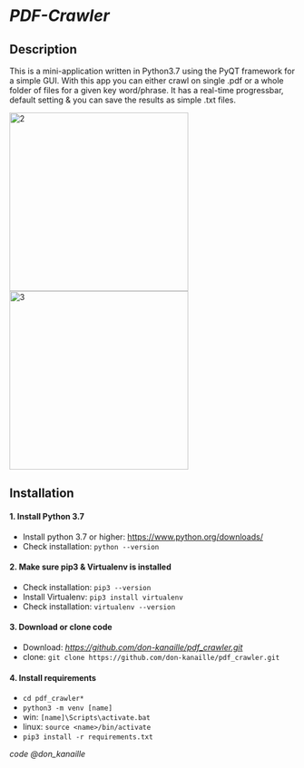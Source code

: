 # *PDF-Crawler* 

## Description

This is a mini-application written in Python3.7 using the PyQT framework for a simple GUI.
With this app you can either crawl on single .pdf or a whole folder of files for a given key word/phrase.
It has a real-time progressbar, default setting & you can save the results as simple .txt files.

<img width="315" alt="2" src="https://user-images.githubusercontent.com/60796711/110024841-e6423b80-7d2e-11eb-81f2-5e31b1913110.PNG"><img width="315" alt="3" src="https://user-images.githubusercontent.com/60796711/110024844-e6dad200-7d2e-11eb-94f2-c0de49996da2.PNG">


## Installation

#### 1. Install Python 3.7

- Install python 3.7 or higher: https://www.python.org/downloads/
- Check installation: `python --version`

#### 2. Make sure pip3 & Virtualenv is installed

- Check installation: `pip3 --version`
- Install Virtualenv: `pip3 install virtualenv`
- Check installation: `virtualenv --version`

#### 3.  Download or clone code

- Download: *https://github.com/don-kanaille/pdf_crawler.git*
- clone: `git clone https://github.com/don-kanaille/pdf_crawler.git`

#### 4. Install requirements

- `cd pdf_crawler*`
- `python3 -m venv [name]`
- win: `[name]\Scripts\activate.bat`
- linux: `source <name>/bin/activate`
- `pip3 install -r requirements.txt`


*_code @don_kanaille_*
